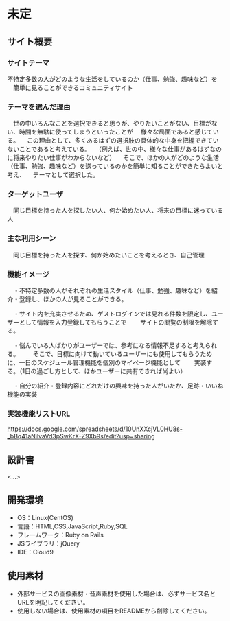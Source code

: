 # 未定

## サイト概要
### サイトテーマ
  不特定多数の人がどのような生活をしているのか（仕事、勉強、趣味など）を
　簡単に見ることができるコミュニティサイト

### テーマを選んだ理由
　世の中いろんなことを選択できると思うが、やりたいことがない、目標がない、時間を無駄に使ってしまうといったことが
　様々な局面であると感じている。
　この理由として、多くあるはずの選択肢の具体的な中身を把握できていないことであると考えている。
　（例えば、世の中、様々な仕事があるはずなのに将来やりたい仕事がわからないなど）
　そこで、ほかの人がどのような生活（仕事、勉強、趣味など）を送っているのかを簡単に知ることができたらよいと考え、
　テーマとして選択した。

### ターゲットユーザ
　同じ目標を持った人を探したい人、何か始めたい人、将来の目標に迷っている人

### 主な利用シーン
　同じ目標を持った人を探す、何か始めたいことを考えるとき、自己管理

### 機能イメージ
　・不特定多数の人がそれぞれの生活スタイル（仕事、勉強、趣味など）を紹介・登録し、ほかの人が見ることができる。

　・サイト内を充実させるため、ゲストログインでは見れる件数を限定し、ユーザーとして情報を入力登録してもらうことで
　　サイトの閲覧の制限を解除する。

　・悩んでいる人ばかりがユーザーでは、参考になる情報不足すると考えられる。
　　そこで、目標に向けて動いているユーザーにも使用してもらうために、一日のスケジュール管理機能を個別のマイページ機能として
　　実装する。（1日の過ごし方として、ほかユーザーに共有できれば尚よい）

　・自分の紹介・登録内容にどれだけの興味を持った人がいたか、足跡・いいね機能の実装

### 実装機能リストURL
 https://docs.google.com/spreadsheets/d/10UnXXcjVL0HU8s-_bBq41aNilvaVd3pSwKrX-Z9Xb9s/edit?usp=sharing

## 設計書
<...>

## 開発環境
- OS：Linux(CentOS)
- 言語：HTML,CSS,JavaScript,Ruby,SQL
- フレームワーク：Ruby on Rails
- JSライブラリ：jQuery
- IDE：Cloud9

## 使用素材
- 外部サービスの画像素材・音声素材を使用した場合は、必ずサービス名とURLを明記してください。
- 使用しない場合は、使用素材の項目をREADMEから削除してください。